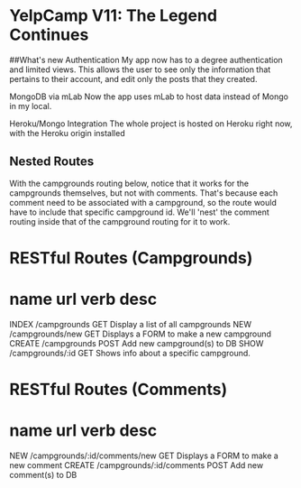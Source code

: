 # YelpCamp V11: The Legend Continues

##What's new
Authentication
My app now has to a degree authentication and limited views. This allows the user to see only the information that pertains to their account, and edit only the posts that they created.

MongoDB via mLab
Now the app uses mLab to host data instead of Mongo in my local.

Heroku/Mongo Integration
The whole project is hosted on Heroku right now, with the Heroku origin installed



## Nested Routes
With the campgrounds routing below, notice that it works for the campgrounds
themselves, but not with comments. That's because each comment need to be associated
with a campground, so the route would have to include that specific campground id.
We'll 'nest' the comment routing inside that of the campground routing for it to work.


RESTful Routes (Campgrounds)
==========================================================
name      url               verb        desc
==========================================================
INDEX    /campgrounds       GET         Display a list of all campgrounds
NEW      /campgrounds/new   GET         Displays a FORM to make a new campground
CREATE   /campgrounds       POST        Add new campground(s) to DB
SHOW     /campgrounds/:id   GET         Shows info about a specific campground.


RESTful Routes (Comments)
==========================================================
name      url                            verb        desc
==========================================================
NEW      /campgrounds/:id/comments/new   GET         Displays a FORM to make a new comment
CREATE   /campgrounds/:id/comments       POST        Add new comment(s) to DB
